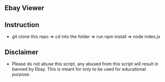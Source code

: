 ## Ebay Viewer

## Instruction

- git clone this repo => cd into the folder => run npm install => node index.js

## Disclaimer

- Please do not abuse this script, any abused from this script will result in banned by Ebay. This is meant for only to be used for educational purpose.
